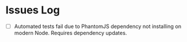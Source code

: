 # Issues Log

- [ ] Automated tests fail due to PhantomJS dependency not installing on modern Node. Requires dependency updates.
